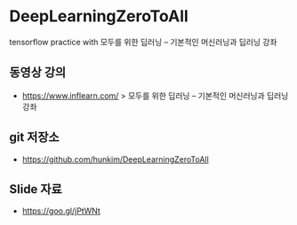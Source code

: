 # DeepLearningZeroToAll
tensorflow practice with 모두를 위한 딥러닝 – 기본적인 머신러닝과 딥러닝 강좌

## 동영상 강의
- https://www.inflearn.com/ > 모두를 위한 딥러닝 – 기본적인 머신러닝과 딥러닝 강좌

## git 저장소
- https://github.com/hunkim/DeepLearningZeroToAll

## Slide 자료
- https://goo.gl/jPtWNt
